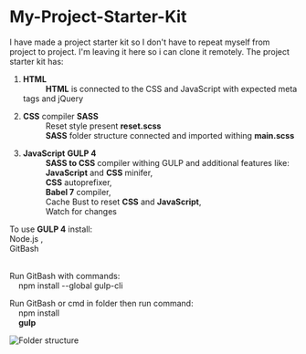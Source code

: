 # My-Project-Starter-Kit

I have made a project starter kit so I don't have to repeat myself from project to project. I'm leaving it here so i can clone it remotely.
The project starter kit has:

1. **HTML**<br/>
&nbsp; &nbsp; &nbsp; &nbsp; &nbsp;  **HTML** is connected to the CSS and JavaScript with expected meta tags and jQuery

2. **CSS** compiler **SASS**<br/>
 &nbsp; &nbsp; &nbsp; &nbsp; &nbsp; Reset style present **reset.scss** <br/>
 &nbsp; &nbsp; &nbsp; &nbsp; &nbsp; **SASS** folder structure connected and imported withing **main.scss**

3. **JavaScript** **GULP 4**<br/>
 &nbsp; &nbsp; &nbsp; &nbsp; &nbsp; **SASS to CSS** compiler withing GULP and additional features like: <br/>
 &nbsp; &nbsp; &nbsp; &nbsp; &nbsp; **JavaScript** and **CSS** minifer, <br/>
 &nbsp; &nbsp; &nbsp; &nbsp; &nbsp; **CSS** autoprefixer, <br/>
 &nbsp; &nbsp; &nbsp; &nbsp; &nbsp; **Babel 7** compiler, <br/>
 &nbsp; &nbsp; &nbsp; &nbsp; &nbsp; Cache Bust to reset **CSS** and **JavaScript**, <br/>
 &nbsp; &nbsp; &nbsp; &nbsp; &nbsp; Watch for changes <br/>

To use **GULP 4** install: <br/>
Node.js , <br/>
GitBash <br/> <br/>

Run GitBash with commands: <br/>
&nbsp; &nbsp; npm install --global gulp-cli

Run GitBash or cmd in folder then run command: <br/>
&nbsp; &nbsp; npm install <br/>
&nbsp; &nbsp; **gulp**

![Folder structure](https://i.ibb.co/48ZvjrG/brisi.png)
